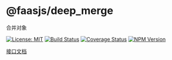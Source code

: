 # @faasjs/deep_merge

合并对象

[![License: MIT](https://img.shields.io/npm/l/@faasjs/deep_merge.svg)](https://github.com/faasjs/deep_merge/blob/master/LICENSE)
[![Build Status](https://img.shields.io/travis/com/faasjs/deep_merge.svg)](https://travis-ci.com/faasjs/deep_merge)
[![Coverage Status](https://img.shields.io/codecov/c/github/faasjs/deep_merge.svg)](https://codecov.io/gh/faasjs/deep_merge)
[![NPM Version](https://img.shields.io/npm/v/@faasjs/deep_merge.svg)](https://www.npmjs.com/package/@faasjs/deep_merge)

[接口文档](https://github.com/faasjs/deep_merge/blob/master/API.md)
